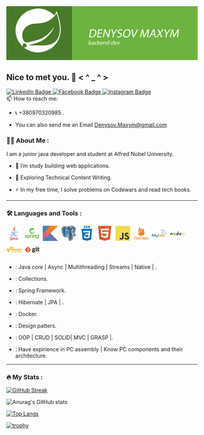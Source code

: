 
<div id="header" >
  <img src=https://github.com/Javac-g/Javac-g/blob/main/LOGO.png?raw=true"/>
</div>
                                                                                      
## Nice to met you. 👋 < ^ _ ^ >
                                                                                      
<div id="badges">

                              
  <a href="https://www.linkedin.com/in/maks-denysov-298594235">
    <img src="https://img.shields.io/badge/LinkedIn-blue?style=for-the-badge&logo=linkedin&logoColor=white" alt="LinkedIn Badge"/>
  </a>

  <a href="https://www.facebook.com/profile.php?id=100079473348227">
    <img src="https://img.shields.io/badge/Facebook-blue?style=for-the-badge&logo=facebook&logoColor=white" alt="Facebook Badge"/>
  </a>
<a href="https://www.instagram.com/Maxym.Denysov/">
    <img src="https://img.shields.io/badge/Instagram-orange?style=for-the-badge&logo=Instagram&logoColor=white" alt="Instagram Badge"/>
  </a>

</div>
📫 How to reach me:
                                                                                                                                
- :telephone_receiver: +380970320985 .

- You can also send me an Email Denysov.Maxym@gmail.com
            
 

                                                                                                                         
### :man_technologist: About Me :
                                                                                                                                
I am a junior java developer and student at Alfred Nobel University.
                                                                                                                                
- :telescope: I’m study  building web applications.

- :seedling: Exploring Technical Content Writing.

- :zap: In my free time, I solve problems on Codewars and read tech books.

---

### :hammer_and_wrench: Languages and Tools : 
<div>
  <img src="https://github.com/devicons/devicon/blob/master/icons/java/java-original-wordmark.svg" title="Java" alt="Java" width="40" height="40"/>&nbsp;
  <img src="https://github.com/devicons/devicon/blob/master/icons/spring/spring-original-wordmark.svg" title="Spring" alt="Spring" width="40" height="40"/>&nbsp;
  <img src="https://github.com/devicons/devicon/blob/master/icons/kotlin/kotlin-original.svg" title="Kotlin"  alt="Kotlin" width="40" height="40"/>&nbsp;
  <img src="https://github.com/devicons/devicon/blob/master/icons/postgresql/postgresql-original.svg" title="Postgresql"  alt="Postgresql" width="40" height="40"/>&nbsp;
  <img src="https://github.com/devicons/devicon/blob/master/icons/css3/css3-plain-wordmark.svg"  title="CSS3" alt="CSS" width="40" height="40"/>&nbsp;
  <img src="https://github.com/devicons/devicon/blob/master/icons/html5/html5-original.svg" title="HTML5" alt="HTML" width="40" height="40"/>&nbsp;
  <img src="https://github.com/devicons/devicon/blob/master/icons/javascript/javascript-original.svg" title="JavaScript" alt="JavaScript" width="40" height="40"/>&nbsp;
  <img src="https://github.com/devicons/devicon/blob/master/icons/firebase/firebase-plain-wordmark.svg" title="Firebase" alt="Firebase" width="40" height="40"/>&nbsp;
  <img src="https://github.com/devicons/devicon/blob/master/icons/mysql/mysql-original-wordmark.svg" title="MySQL"  alt="MySQL" width="40" height="40"/>&nbsp;
  <img src="https://github.com/devicons/devicon/blob/master/icons/nodejs/nodejs-original-wordmark.svg" title="NodeJS" alt="NodeJS" width="40" height="40"/>&nbsp;
  <img src="https://github.com/devicons/devicon/blob/master/icons/amazonwebservices/amazonwebservices-plain-wordmark.svg" title="AWS" alt="AWS" width="40" height="40"/>&nbsp;
  <img src="https://github.com/devicons/devicon/blob/master/icons/git/git-original-wordmark.svg" title="Git" **alt="Git" width="40" height="40"/>
</div>    
                                                                                                                                               
- : Java core | Async | Multithreading | Streams | Native |  .
                                                                                                                                        
- : Collections.
                                                                                                                                               
- : Spring Framework.
                                                                                                                                               
- : Hibernate | JPA | .
                                                                                                                                               
- : Docker.
                                                                                                                                               
- : Design patters.
                                                                                                                                               
- : OOP | CRUD | SOLID| MVC | GRASP |.

- : Have expirience in PC assembly | Know PC components and their architecture.
                                                                                                                                
---

### :fire: My Stats :
[![GitHub Streak](http://github-readme-streak-stats.herokuapp.com?user=Javac-g&theme=monokai-metallian&date_format=M%20j%5B%2C%20Y%5D)](https://git.io/streak-stats)
                                                                                                                                               
 
![Anurag's GitHub stats](https://github-readme-stats.vercel.app/api?username=Javac-g&show_icons=true&theme=tokyonight)

[![Top Langs](https://github-readme-stats.vercel.app/api/top-langs/?username=Javac-g&layout=compact&theme=tokyonight)](https://github.com/anuraghazra/github-readme-stats)

[![trophy](https://github-profile-trophy.vercel.app/?username=Javac-g&theme=onedark)](https://github.com/ryo-ma/github-profile-trophy)
